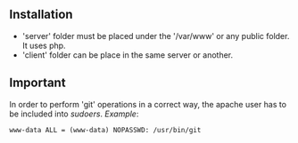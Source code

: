 ## Installation
- 'server' folder must be placed under the '/var/www' or any public folder. It uses php.
- 'client' folder can be place in the same server or another.

## Important
In order to perform 'git' operations in a correct way, the apache user has to be included into *sudoers*.
_Example_:
```
www-data ALL = (www-data) NOPASSWD: /usr/bin/git
```